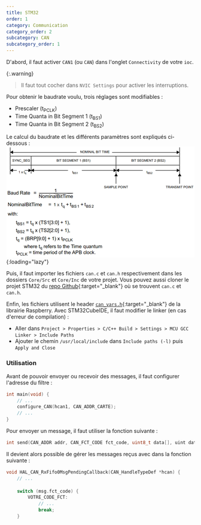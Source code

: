 ```yaml
---
title: STM32
order: 1
category: Communication
category_order: 2
subcategory: CAN
subcategory_order: 1
---
```


D'abord, il faut activer `CAN1` (ou `CAN`) dans l'onglet `Connectivity` de votre `ioc`.

{:.warning}
> Il faut tout cocher dans `NVIC Settings` pour activer les interruptions.

Pour obtenir le baudrate voulu, trois réglages sont modifiables :
- Prescaler (t<sub>PCLK</sub>)
- Time Quanta in Bit Segment 1 (t<sub>BS1</sub>)
- Time Quanta in Bit Segment 2 (t<sub>BS2</sub>)

Le calcul du baudrate et les différents paramètres sont expliqués ci-dessous :
![CAN timing](/images/diagrams/CAN%20Timing.webp){:loading="lazy"}

Puis, il faut importer les fichiers `can.c` et `can.h` respectivement dans les dossiers `Core/Src` et `Core/Inc` de votre projet. Vous pouvez aussi cloner le projet STM32 du [repo Github](https://github.com/RobotechNancy/Communication/tree/master/CAN/L432){:target="_blank"} où se trouvent `can.c` et `can.h`.

Enfin, les fichiers utilisent le header [`can_vars.h`](https://github.com/RobotechNancy/Communication/blob/master/CAN/Raspberry/include/can_vars.h#L72){:target="_blank"} de la librairie Raspberry.
Avec STM32CubeIDE, il faut modifier le linker (en cas d'erreur de compilation) :
- Aller dans `Project > Properties > C/C++ Build > Settings > MCU GCC Linker > Include Paths`
- Ajouter le chemin `/usr/local/include` dans `Include paths (-l)` puis `Apply and Close`

### Utilisation

Avant de pouvoir envoyer ou recevoir des messages, il faut configurer l'adresse du filtre :
```c
int main(void) {
    // ...
    configure_CAN(hcan1, CAN_ADDR_CARTE);
    // ...
}
```

Pour envoyer un message, il faut utiliser la fonction suivante :
```c
int send(CAN_ADDR addr, CAN_FCT_CODE fct_code, uint8_t data[], uint data_len, bool is_rep, uint rep_len, uint msg_id)
```

Il devient alors possible de gérer les messages reçus avec dans la fonction suivante :
```c
void HAL_CAN_RxFifo0MsgPendingCallback(CAN_HandleTypeDef *hcan) {
    // ...

    switch (msg.fct_code) {
        VOTRE_CODE_FCT:
            // ...
            break;
    }
```
